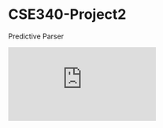 # CSE340-Project2
Predictive Parser

![Project Description](https://github.com/Jared1407/CSE340-Project2-Start/blob/master/CSE340F22_Project2.pdf)


